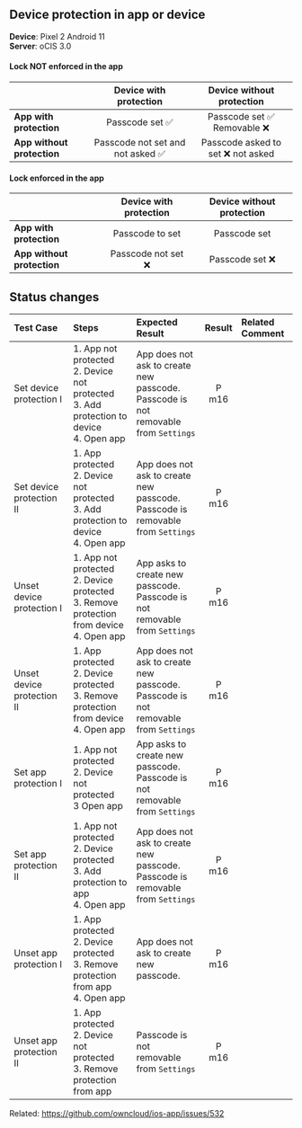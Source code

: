 ## Device protection in app or device

**Device**: Pixel 2 Android 11<br>
**Server**: oCIS 3.0


#### Lock NOT enforced in the app

 
|    | Device with protection | Device without protection |
| :-- | :-------: | :---------: | 
| **App with protection** | Passcode set :white_check_mark: | Passcode set :white_check_mark: Removable :x: |
| **App without protection** | Passcode not set and not asked :white_check_mark:| Passcode asked to set :x: not asked |

#### Lock enforced in the app


|    | Device with protection | Device without protection |
| :-- | :-------: | :---------: | 
| **App with protection** | Passcode to set  |Passcode set   |
| **App without protection** | Passcode not set :x:| Passcode set :x: |


## Status changes

| Test Case | Steps | Expected Result | Result | Related Comment
| :-------- | :---- | :-------------- | :----: | :------------- |
| Set device protection I | 1. App not protected<br>2. Device not protected<br>3. Add protection to device<br>4. Open app| App does not ask to create new passcode.<br>Passcode is not removable from `Settings` | P m16|
| Set device protection II | 1. App protected<br>2. Device not protected<br>3. Add protection to device<br>4. Open app| App does not ask to create new passcode.<br>Passcode is removable from `Settings` | P m16|
| Unset device protection I |1. App not protected<br>2. Device protected<br>3. Remove  protection from device<br>4. Open app| App asks to create new passcode.<br>Passcode is not removable from `Settings` | P m16| 
| Unset device protection II |1. App protected<br>2. Device protected<br>3. Remove  protection from device<br>4. Open app| App does not ask to create new passcode.<br>Passcode is not removable from `Settings` | P m16|||
| Set app protection I | 1. App not protected<br>2. Device not protected<br>3 Open app| App asks to create new passcode.<br>Passcode is  not removable from `Settings` | P m16|
| Set app protection II | 1. App not protected<br>2. Device protected<br>3. Add protection to app<br>4. Open app| App does not ask to create new passcode.<br>Passcode is removable from `Settings` | P m16|
| Unset app protection I |1. App protected<br>2. Device protected<br>3. Remove protection from app<br>4. Open app| App does not ask to create new passcode. | P m16|
| Unset app protection II |1. App protected<br>2. Device not protected<br>3. Remove protection from app| Passcode is not removable from `Settings` | P m16|

Related: https://github.com/owncloud/ios-app/issues/532